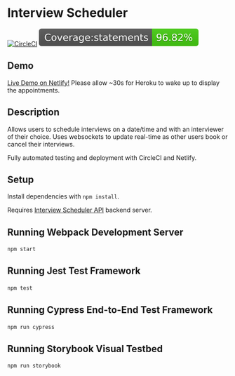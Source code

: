 # Interview Scheduler

[![CircleCI](https://circleci.com/gh/mpizzaca/scheduler.svg?style=shield)](https://circleci.com/gh/mpizzaca/scheduler)
![Coverage statements](./badge-statements.svg)

## Demo
[Live Demo on Netlify!](https://trusting-boyd-6fff97.netlify.app/) Please allow ~30s for Heroku to wake up to display the appointments.

## Description

Allows users to schedule interviews on a date/time and with an interviewer of their choice. Uses websockets to update real-time as other users book or cancel their interviews.

Fully automated testing and deployment with CircleCI and Netlify.




## Setup

Install dependencies with `npm install`.

Requires [Interview Scheduler API](https://github.com/lighthouse-labs/scheduler-api) backend server.

## Running Webpack Development Server

```sh
npm start
```

## Running Jest Test Framework

```sh
npm test
```

## Running Cypress End-to-End Test Framework

```sh
npm run cypress
```

## Running Storybook Visual Testbed

```sh
npm run storybook
```
